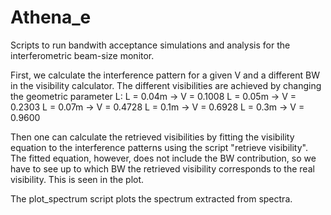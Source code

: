 # Athena_e
Scripts to run bandwith acceptance simulations and analysis for the interferometric beam-size monitor.

First, we calculate the interference pattern for a given V and a different BW in the visibility calculator. The different visibilities are achieved by changing the geometric parameter L:
L = 0.04m -> V = 0.1008
L = 0.05m -> V = 0.2303
L = 0.07m -> V = 0.4728
L = 0.1m -> V = 0.6928
L = 0.3m -> V = 0.9600

Then one can calculate the retrieved visibilities by fitting the visibility equation to the interference patterns using the script "retrieve visibility". The fitted equation, however, does not include the BW contribution, so we have to see up to which BW the retrieved visibility corresponds to the real visibility. This is seen in the plot.

The plot_spectrum script plots the spectrum extracted from spectra.
